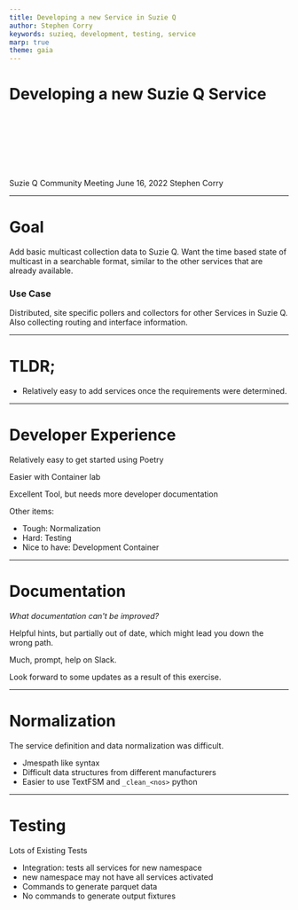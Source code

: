 ```yaml
---
title: Developing a new Service in Suzie Q
author: Stephen Corry
keywords: suzieq, development, testing, service
marp: true
theme: gaia
---
```


# Developing a new Suzie Q Service
<br>
<br>
<br>
<br>
<br>
<br>

Suzie Q Community Meeting
June 16, 2022
Stephen Corry

---
# Goal

Add basic multicast collection data to Suzie Q. Want the time based state of multicast in a searchable format, similar to the other services that are already available.

### Use Case

Distributed, site specific pollers and collectors for other Services in Suzie Q. 
Also collecting routing and interface information.

---

# TLDR;

- Relatively easy to add services once the requirements were determined.

--- 
# Developer Experience
Relatively easy to get started using Poetry

Easier with Container lab

Excellent Tool, but needs more developer documentation

Other items:
- Tough: Normalization
- Hard: Testing
- Nice to have: Development Container

---
# Documentation

*What documentation can't be improved?*

Helpful hints, but partially out of date, which might lead you down the wrong path.

Much, prompt, help on Slack. 

Look forward to some updates as a result of this exercise.

---
# Normalization

The service definition and data normalization was difficult.

- Jmespath like syntax
- Difficult data structures from different manufacturers
- Easier to use TextFSM and `_clean_<nos>` python

---
# Testing

Lots of Existing Tests
- Integration: tests all services for new namespace
- new namespace may not have all services activated
- Commands to generate parquet data
- No commands to generate output fixtures